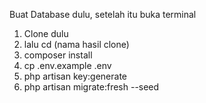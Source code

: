 Buat Database dulu, setelah itu buka terminal
<ol>
<li>Clone dulu</li>
<li>lalu cd (nama hasil clone)</li>
<li>composer install</li>
<li>cp .env.example .env</li>
<li>php artisan key:generate</li>
<li>php artisan migrate:fresh --seed</li>
</ol>